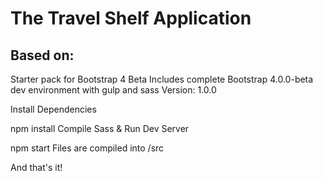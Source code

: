 # The Travel Shelf Application

## Based on: 
Starter pack for Bootstrap 4 Beta
Includes complete Bootstrap 4.0.0-beta dev environment with gulp and sass
Version: 1.0.0

Install Dependencies

npm install 
Compile Sass & Run Dev Server

npm start
Files are compiled into /src

And that's it!
